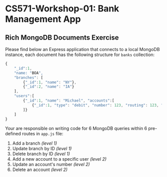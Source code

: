 # CS571-Workshop-01: Bank Management App
## Rich MongoDB Documents Exercise
Please find below an Express application that connects to a local MongoDB instance, each document has the following structure for `banks` collection:
```JavaScript
{
    "_id":1,
    "name: "BOA",
    "branches": [
        {"_id":1, "name": "NY"},
        {"_id":2, "name": "IA"}
    ],
    "users":[
        {"_id":1, "name": "Michael", "accounts":[
            {"_id":1, "type": "debit", "number": 123, "routing": 123, "amount": 100},
        ]}
    ]
}
```
Your are responsible on writing code for 6 MongoDB queries within 6 pre-defined routes in `app.js` file:
1. Add a branch *(level 1)*
2. Update branch by ID *(level 1)*
3. Delete branch by ID *(level 1)*
4. Add a new account to a specific user *(level 2)*
5. Update an account's number *(level 2)*
6. Delete an account *(level 2)*
  
